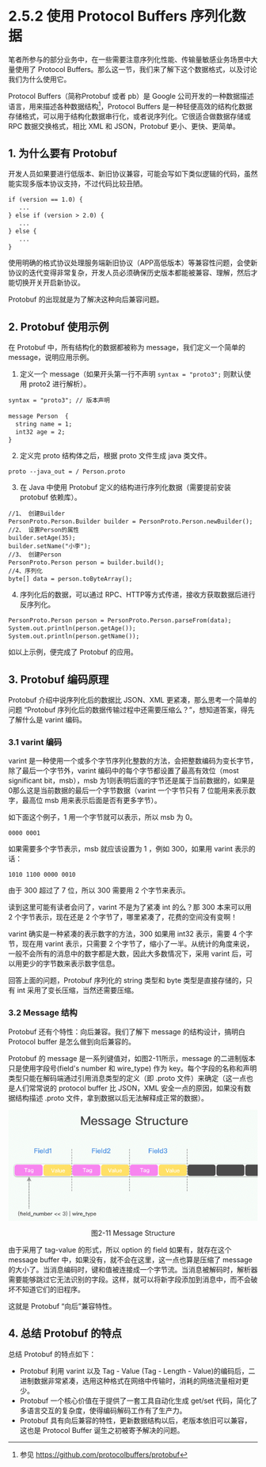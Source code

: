 # 2.5.2 使用 Protocol Buffers 序列化数据

笔者所参与的部分业务中，在一些需要注意序列化性能、传输量敏感业务场景中大量使用了 Protocol Buffers。那么这一节，我们来了解下这个数据格式，以及讨论我们为什么使用它。

Protocol Buffers（简称Protobuf 或者 pb）是 Google 公司开发的一种数据描述语言，用来描述各种数据结构[^1]，Protocol Buffers 是一种轻便高效的结构化数据存储格式，可以用于结构化数据串行化，或者说序列化。它很适合做数据存储或 RPC 数据交换格式，相比 XML 和 JSON，Protobuf 更小、更快、更简单。

## 1. 为什么要有 Protobuf

开发人员如果要进行低版本、新旧协议兼容，可能会写如下类似逻辑的代码，虽然能实现多版本协议支持，不过代码比较丑陋。

```
if (version == 1.0) {
   ...
} else if (version > 2.0) {
   ...
} else {
   ...
}
```
使用明确的格式协议处理服务端新旧协议（APP高低版本）等兼容性问题，会使新协议的迭代变得非常复杂，开发人员必须确保历史版本都能被兼容、理解，然后才能切换开关开启新协议。

Protobuf 的出现就是为了解决这种向后兼容问题。

## 2. Protobuf 使用示例 

在 Protobuf 中，所有结构化的数据都被称为 message，我们定义一个简单的 message，说明应用示例。

1. 定义一个 message（如果开头第一行不声明 `syntax = "proto3";` 则默认使用 proto2 进行解析）。

```
syntax = "proto3"; // 版本声明

message Person  { 
  string name = 1;
  int32 age = 2;
}  
```

2. 定义完 proto 结构体之后，根据 proto 文件生成 java 类文件。

```
proto --java_out = / Person.proto
```

3. 在 Java 中使用 Protobuf 定义的结构进行序列化数据（需要提前安装 protobuf 依赖库）。

```
//1、 创建Builder
PersonProto.Person.Builder builder = PersonProto.Person.newBuilder();
//2、 设置Person的属性
builder.setAge(35);
builder.setName("小李");
//3、 创建Person
PersonProto.Person person = builder.build();
//4、序列化
byte[] data = person.toByteArray();
```

4. 序列化后的数据，可以通过 RPC、HTTP等方式传递，接收方获取数据后进行反序列化。
```
PersonProto.Person person = PersonProto.Person.parseFrom(data);
System.out.println(person.getAge());
System.out.println(person.getName());
```

如以上示例，便完成了 Protobuf 的应用。

## 3. Protobuf 编码原理

Protobuf 介绍中说序列化后的数据比 JSON、XML 更紧凑，那么思考一个简单的问题 “Protobuf 序列化后的数据传输过程中还需要压缩么？”，想知道答案，得先了解什么是 varint 编码。

### 3.1 varint 编码

varint 是一种使用一个或多个字节序列化整数的方法，会把整数编码为变长字节，除了最后一个字节外，varint 编码中的每个字节都设置了最高有效位（most significant bit，msb），msb 为1则表明后面的字节还是属于当前数据的，如果是0那么这是当前数据的最后一个字节数据（varint 一个字节只有 7 位能用来表示数字，最高位 msb 用来表示后面是否有更多字节）。

如下面这个例子，1 用一个字节就可以表示，所以 msb 为 0。
```
0000 0001
```
如果需要多个字节表示，msb 就应该设置为 1 ，例如 300，如果用 varint 表示的话：

```
1010 1100 0000 0010
```

由于 300 超过了 7 位，所以 300 需要用 2 个字节来表示。

读到这里可能有读者会问了，varint 不是为了紧凑 int 的么？那 300 本来可以用 2 个字节表示，现在还是 2 个字节了，哪里紧凑了，花费的空间没有变啊！

varint 确实是一种紧凑的表示数字的方法，300 如果用 int32 表示，需要 4 个字节，现在用 varint 表示，只需要 2 个字节了，缩小了一半。从统计的角度来说，一般不会所有的消息中的数字都是大数，因此大多数情况下，采用 varint 后，可以用更少的字节数来表示数字信息。

回答上面的问题，Protobuf 序列化的 string 类型和 byte 类型是直接存储的，只有 int 采用了变长压缩，当然还需要压缩。

### 3.2 Message 结构

Protobuf 还有个特性：向后兼容。我们了解下 message 的结构设计，搞明白 Protocol buffer 是怎么做到向后兼容的。

Protobuf 的 message 是一系列键值对，如图2-11所示，message 的二进制版本只是使用字段号(field's number 和 wire_type) 作为 key。每个字段的名称和声明类型只能在解码端通过引用消息类型的定义（即 .proto 文件）来确定（这一点也是人们常常说的 protocol buffer 比 JSON，XML 安全一点的原因，如果没有数据结构描述 .proto 文件，拿到数据以后无法解释成正常的数据）。

<div  align="center">
	<img src="../assets/protobuf_example.png" width = "550"  align=center />
	<p>图2-11 Message Structure </p>
</div> 

由于采用了 tag-value 的形式，所以 option 的 field 如果有，就存在这个 message buffer 中，如果没有，就不会在这里，这一点也算是压缩了 message 的大小了。当消息编码时，键和值被连接成一个字节流。当消息被解码时，解析器需要能够跳过它无法识别的字段。这样，就可以将新字段添加到消息中，而不会破坏不知道它们的旧程序。

这就是 Protobuf “向后”兼容特性。

## 4. 总结 Protobuf 的特点 

总结 Protobuf 的特点如下：

- Protobuf 利用 varint 以及 Tag - Value (Tag - Length - Value)的编码后，二进制数据非常紧凑，选用这种格式在网络中传输时，消耗的网络流量相对更少。
- Protobuf 一个核心价值在于提供了一套工具自动化生成 get/set 代码，简化了多语言交互的复杂度，使得编码解码工作有了生产力。
- Protobuf 具有向后兼容的特性，更新数据结构以后，老版本依旧可以兼容，这也是 Protocol Buffer 诞生之初被寄予解决的问题。

[^1]: 参见 https://github.com/protocolbuffers/protobuf
